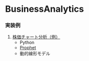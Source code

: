 # BusinessAnalytics
### 実装例
1. [株価チャート分析（例）](https://github.com/Satoru-Shibata-JPN/BusinessAnalytics/blob/main/StockChartAnalytics.ipynb)
    * Python
    * [Prophet](https://facebook.github.io/prophet/)
    * 動的線形モデル
